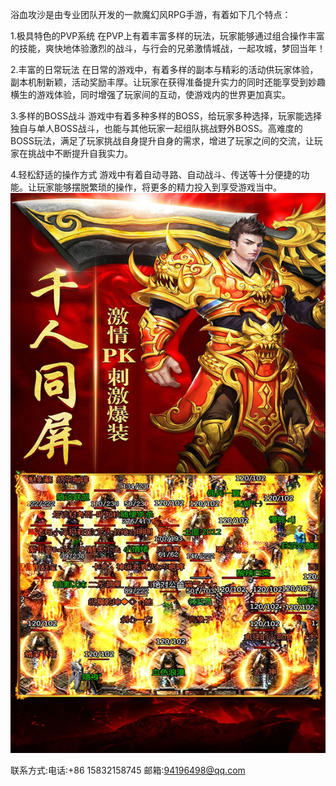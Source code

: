 浴血攻沙是由专业团队开发的一款魔幻风RPG手游，有着如下几个特点：

1.极具特色的PVP系统
在PVP上有着丰富多样的玩法，玩家能够通过组合操作丰富的技能，爽快地体验激烈的战斗，与行会的兄弟激情城战，一起攻城，梦回当年！

2.丰富的日常玩法
在日常的游戏中，有着多样的副本与精彩的活动供玩家体验，副本机制新颖，活动奖励丰厚。让玩家在获得准备提升实力的同时还能享受到妙趣横生的游戏体验，同时增强了玩家间的互动，使游戏内的世界更加真实。

3.多样的BOSS战斗
游戏中有着多种多样的BOSS，给玩家多种选择，玩家能选择独自与单人BOSS战斗，也能与其他玩家一起组队挑战野外BOSS。高难度的BOSS玩法，满足了玩家挑战自身提升自身的需求，增进了玩家之间的交流，让玩家在挑战中不断提升自我实力。

4.轻松舒适的操作方式
游戏中有着自动寻路、自动战斗、传送等十分便捷的功能。让玩家能够摆脱繁琐的操作，将更多的精力投入到享受游戏当中。
![](yxgs.jpg)

联系方式:电话:+86 15832158745		邮箱:94196498@qq.com
